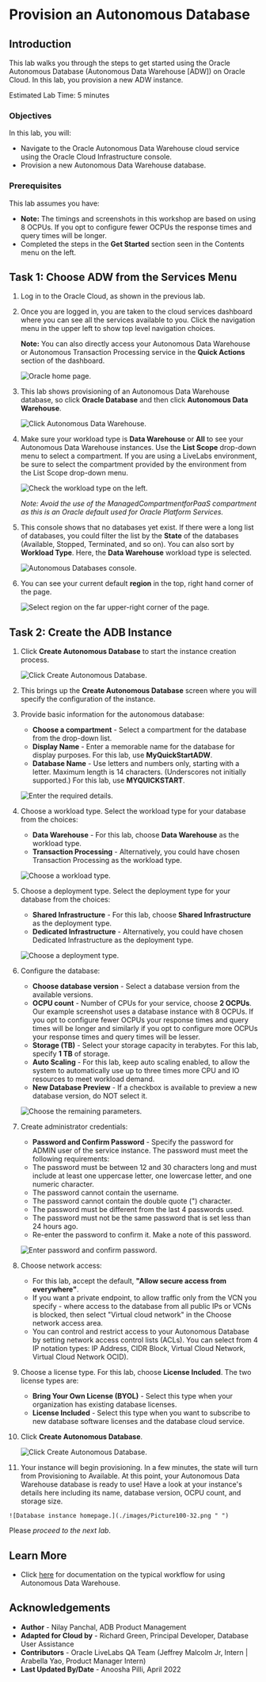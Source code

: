 # Provision an Autonomous Database

## Introduction

This lab walks you through the steps to get started using the Oracle Autonomous Database (Autonomous Data Warehouse [ADW]) on Oracle Cloud. In this lab, you provision a new ADW instance.

Estimated Lab Time: 5 minutes

### Objectives

In this lab, you will:

*   Navigate to the Oracle Autonomous Data Warehouse cloud service using the Oracle Cloud Infrastructure console.
*   Provision a new Autonomous Data Warehouse database.

### Prerequisites

This lab assumes you have:

- **Note:** The timings and screenshots in this workshop are based on using 8 OCPUs. If you opt to configure fewer OCPUs the response times and query times will be longer.
- Completed the steps in the **Get Started** section seen in the Contents menu on the left.

## Task 1: Choose ADW from the Services Menu

1. Log in to the Oracle Cloud, as shown in the previous lab.
2. Once you are logged in, you are taken to the cloud services dashboard where you can see all the services available to you. Click the navigation menu in the upper left to show top level navigation choices.

    __Note:__ You can also directly access your Autonomous Data Warehouse or Autonomous Transaction Processing service in the __Quick Actions__ section of the dashboard.

    ![Oracle home page.](./images/Picture100-36.png " ")

3. This lab shows provisioning of an Autonomous Data Warehouse database, so click **Oracle Database** and then click **Autonomous Data Warehouse**.

    ![Click Autonomous Data Warehouse.](https://raw.githubusercontent.com/oracle/learning-library/master/common/images/console/database-adw.png " ")

4. Make sure your workload type is __Data Warehouse__ or __All__ to see your Autonomous Data Warehouse instances. Use the __List Scope__ drop-down menu to select a compartment. If you are using a LiveLabs environment, be sure to select the compartment provided by the environment from the List Scope drop-down menu.

    ![Check the workload type on the left.](images/livelabs-compartment.png " ")

   *Note: Avoid the use of the ManagedCompartmentforPaaS compartment as this is an Oracle default used for Oracle Platform Services.*

5. This console shows that no databases yet exist. If there were a long list of databases, you could filter the list by the **State** of the databases (Available, Stopped, Terminated, and so on). You can also sort by __Workload Type__. Here, the __Data Warehouse__ workload type is selected.

    ![Autonomous Databases console.](./images/Compartment.png " ")

6. You can see your current default **region** in the top, right hand corner of the page.

    ![Select region on the far upper-right corner of the page.](./images/Region.png " ")

## Task 2: Create the ADB Instance

1. Click **Create Autonomous Database** to start the instance creation process.

    ![Click Create Autonomous Database.](./images/Picture100-23.png " ")

2.  This brings up the __Create Autonomous Database__ screen where you will specify the configuration of the instance.
3. Provide basic information for the autonomous database:

    - __Choose a compartment__ - Select a compartment for the database from the drop-down list.
    - __Display Name__ - Enter a memorable name for the database for display purposes. For this lab, use __MyQuickStartADW__.
    - __Database Name__ - Use letters and numbers only, starting with a letter. Maximum length is 14 characters. (Underscores not initially supported.) For this lab, use __MYQUICKSTART__.

    ![Enter the required details.](./images/Picture100-26.png " ")

4. Choose a workload type. Select the workload type for your database from the choices:

    - __Data Warehouse__ - For this lab, choose __Data Warehouse__ as the workload type.
    - __Transaction Processing__ - Alternatively, you could have chosen Transaction Processing as the workload type.

    ![Choose a workload type.](./images/Picture100-26b.png " ")

5. Choose a deployment type. Select the deployment type for your database from the choices:

    - __Shared Infrastructure__ - For this lab, choose __Shared Infrastructure__ as the deployment type.
    - __Dedicated Infrastructure__ - Alternatively, you could have chosen Dedicated Infrastructure as the deployment type.

    ![Choose a deployment type.](./images/Picture100-26_deployment_type.png " ")

6. Configure the database:

    - __Choose database version__ - Select a database version from the available versions.
    - __OCPU count__ - Number of CPUs for your service, choose __2 OCPUs__. Our example screenshot uses a database instance with 8 OCPUs. If you opt to configure fewer OCPUs your response times and query times will be longer and similarly if you opt to configure more OCPUs your response times and query times will be lesser.
    - __Storage (TB)__ - Select your storage capacity in terabytes. For this lab, specify __1 TB__ of storage.
    - __Auto Scaling__ - For this lab, keep auto scaling enabled, to allow the system to automatically use up to three times more CPU and IO resources to meet workload demand.
    - __New Database Preview__ - If a checkbox is available to preview a new database version, do NOT select it.

    ![Choose the remaining parameters.](./images/Picture100-26c.png " ")

7. Create administrator credentials:

    - __Password and Confirm Password__ - Specify the password for ADMIN user of the service instance. The password must meet the following requirements:
    - The password must be between 12 and 30 characters long and must include at least one uppercase letter, one lowercase letter, and one numeric character.
    - The password cannot contain the username.
    - The password cannot contain the double quote (") character.
    - The password must be different from the last 4 passwords used.
    - The password must not be the same password that is set less than 24 hours ago.
    - Re-enter the password to confirm it. Make a note of this password.

    ![Enter password and confirm password.](./images/Picture100-26d.png " ")
8. Choose network access:
    - For this lab, accept the default, **"Allow secure access from everywhere"**.
    - If you want a private endpoint, to allow traffic only from the VCN you specify - where access to the database from all public IPs or VCNs is blocked, then select "Virtual cloud network" in the Choose network access area.
    - You can control and restrict access to your Autonomous Database by setting network access control lists (ACLs). You can select from 4 IP notation types: IP Address, CIDR Block, Virtual Cloud Network, Virtual Cloud Network OCID).


9. Choose a license type. For this lab, choose __License Included__. The two license types are:

    - __Bring Your Own License (BYOL)__ - Select this type when your organization has existing database licenses.
    - __License Included__ - Select this type when you want to subscribe to new database software licenses and the database cloud service.

10. Click __Create Autonomous Database__.

    ![Click Create Autonomous Database.](./images/Picture100-27.png " ")

11.  Your instance will begin provisioning. In a few minutes, the state will turn from Provisioning to Available. At this point, your Autonomous Data Warehouse database is ready to use! Have a look at your instance's details here including its name, database version, OCPU count, and storage size.

    ![Database instance homepage.](./images/Picture100-32.png " ")

Please *proceed to the next lab*.

## Learn More

- Click [here](https://docs.oracle.com/en/cloud/paas/autonomous-data-warehouse-cloud/user/autonomous-workflow.html#GUID-5780368D-6D40-475C-8DEB-DBA14BA675C3) for documentation on the typical workflow for using Autonomous Data Warehouse.

## Acknowledgements

- **Author** - Nilay Panchal, ADB Product Management
- **Adapted for Cloud by** - Richard Green, Principal Developer, Database User Assistance
- **Contributors** - Oracle LiveLabs QA Team (Jeffrey Malcolm Jr, Intern | Arabella Yao, Product Manager Intern)
- **Last Updated By/Date** - Anoosha Pilli, April 2022